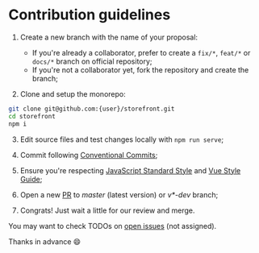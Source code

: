 # Contribution guidelines

1. Create a new branch with the name of your proposal:
    - If you're already a collaborator, prefer to create a `fix/*`, `feat/*` or `docs/*` branch on official repository;
    - If you're not a collaborator yet, fork the repository and create the branch;

2. Clone and setup the monorepo:
```bash
git clone git@github.com:{user}/storefront.git
cd storefront
npm i
```

3. Edit source files and test changes locally with `npm run serve`;

4. Commit following [Conventional Commits](https://www.conventionalcommits.org/en/v1.0.0/);

5. Ensure you're respecting [JavaScript Standard Style](https://standardjs.com/) and [Vue Style Guide](https://vuejs.org/v2/style-guide/);

6. Open a new [PR](https://github.com/ecomplus/storefront/pulls) to _master_ (latest version) or _v*-dev_ branch;

7. Congrats! Just wait a little for our review and merge.

You may want to check TODOs on [open issues](https://github.com/ecomplus/storefront/issues) (not assigned).

Thanks in advance :smile:
